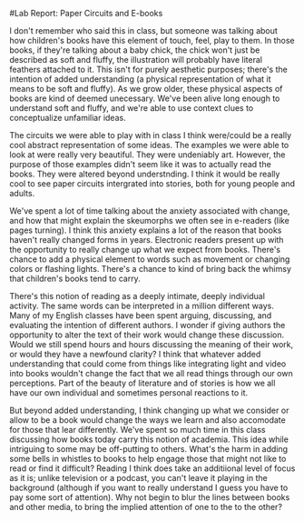 #Lab Report: Paper Circuits and E-books

I don't remember who said this in class, but someone was talking about how children's books have this element of touch, feel, play to them. In those books, if they're talking about a baby chick, the chick won't just be described as soft and fluffy, the illustration will probably have literal feathers attached to it. This isn't for purely aesthetic purposes; there's the intention of added understanding (a physical representation of what it means to be soft and fluffy). As we grow older, these physical aspects of books are kind of deemed unecessary. We've been alive long enough to understand soft and fluffy, and we're able to use context clues to conceptualize unfamiliar ideas.

The circuits we were able to play with in class I think were/could be a really cool abstract representation of some ideas. The examples we were able to look at were really very beautiful. They were undeniably art. However, the purpose of those examples didn't seem like it was to actually read the books. They were altered beyond understnding. I think it would be really cool to see paper circuits intergrated into stories, both for young people and adults. 

We've spent a lot of time talking about the anxiety associated with change, and how that might explain the skeumorphs we often see in e-readers (like pages turning). I think this anxiety explains a lot of the reason that books haven't really changed forms in years. Electronic readers present up with the opportunity to really change up what we expect from books. There's chance to add a physical element to words such as movement or changing colors or flashing lights. There's a chance to kind of bring back the whimsy that children's books tend to carry. 

There's this notion of reading as a deeply intimate, deeply individual activity. The same words can be interpreted in a million different ways. Many of my English classes have been spent arguing, discussing, and evaluating the intention of different authors. I wonder if giving authors the opportunity to alter the text of their work would change these discussion. Would we still spend hours and hours discussing the meaning of their work, or would they have a newfound clarity? I think that whatever added understanding that could come from things like integrating light and video into books wouldn't change the fact that we all read things through our own perceptions. Part of the beauty of literature and of stories is how we all have our own individual and sometimes personal reactions to it. 

But beyond added understanding, I think changing up what we consider or allow to be a book would change the ways we learn and also accomodate for those that lear differently. We've spent so much time in this class discussing how books today carry this notion of academia. This idea while intriguing to some may be off-putting to others. What's the harm in adding some bells in whistles to books to help engage those that might not like to read or find it difficult? Reading I think does take an additiional level of focus as it is; unlike television or a podcast, you can't leave it playing in the background (although if you want to really understand I guess you have to pay some sort of attention). Why not begin to blur the lines between books and other media, to bring the implied attention of one to the to the other?